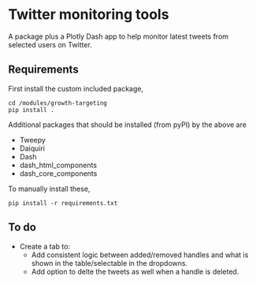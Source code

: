 # Twitter monitoring tools

A package plus a Plotly Dash app to help monitor latest tweets from selected users on Twitter.

## Requirements
First install the custom included package,
```
cd /modules/growth-targeting
pip install .
```

Additional packages that should be installed (from pyPI) by the above are
* Tweepy
* Daiquiri
* Dash
* dash_html_components
* dash_core_components

To manually install these,
```
pip install -r requirements.txt
```

## To do
* Create a tab to:
    * Add consistent logic between added/removed handles and what is shown in the table/selectable in the dropdowns.
    * Add option to delte the tweets as well when a handle is deleted.